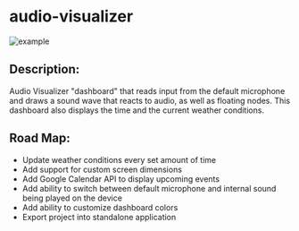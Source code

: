 # audio-visualizer

![example](https://user-images.githubusercontent.com/57770413/137005535-796c98a0-4e23-4d94-931e-2a92614e0a82.gif)

## Description:
Audio Visualizer "dashboard" that reads input from the default microphone and draws a sound wave that reacts to audio, as well as floating nodes. This dashboard also displays the time and the current weather conditions.

## Road Map:
- Update weather conditions every set amount of time
- Add support for custom screen dimensions
- Add Google Calendar API to display upcoming events
- Add ability to switch between default microphone and internal sound being played on the device
- Add ability to customize dashboard colors
- Export project into standalone application
